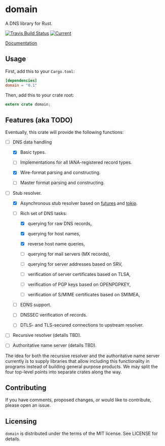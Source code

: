 # domain
A DNS library for Rust.

[![Travis Build Status](https://travis-ci.org/partim/domain.svg?branch=master)](https://travis-ci.org/partim/domain)
[![Current](https://img.shields.io/crates/v/domain.svg)](https://crates.io/crates/domain)

[Documentation](https://docs.rs/domain/)


## Usage

First, add this to your `Cargo.toml`:

```toml
[dependencies]
domain = "0.1"
```

Then, add this to your crate root:

```rust
extern crate domain;
```


## Features (aka TODO)

Eventually, this crate will provide the following functions:

* [ ] DNS data handling
    
    * [X] Basic types.

    * [ ] Implementations for all IANA-registered record types.

    * [X] Wire-format parsing and constructing.

    * [ ] Master format parsing and constructing.

* [ ] Stub resolver.

    * [X] Asynchronous stub resolver based on
          [futures](https://github.com/alexcrichton/futures-rs) and
          [tokio](https://github.com/tokio-rs/tokio-core).
    
    * [ ] Rich set of DNS tasks:

        * [X] querying for raw DNS records,

        * [X] querying for host names,

        * [X] reverse host name queries,

        * [ ] querying for mail servers (MX records),

        * [ ] querying for server addresses based on SRV,

        * [ ] verification of server certificates based on TLSA,

        * [ ] verification of PGP keys based on OPENPGPKEY,

        * [ ] verification of S/MIME certificates based on SMIMEA,

    * [ ] EDNS support.

    * [ ] DNSSEC verification of records.

    * [ ] DTLS- and TLS-secured connections to upstream resolver.

* [ ] Recursive resolver (details TBD).

* [ ] Authoritative name server (details TBD).

The idea for both the recursive resolver and the authoritative name server
currently is to supply libraries that allow including this functionality
in programs instead of building general purpose products. We may split
the four top-level points into separate crates along the way.


## Contributing

If you have comments, proposed changes, or would like to contribute,
please open an issue.


## Licensing

`domain` is distributed under the terms of the MIT license. See LICENSE
for details.
